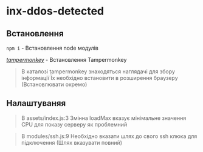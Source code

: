 # inx-ddos-detected
## Встановлення 
`npm i` - Встановлення node модулів

*[tampermonkey](https://chrome.google.com/webstore/detail/tampermonkey/dhdgffkkebhmkfjojejmpbldmpobfkfo?hl=uk)* - Встановлення Tampermonkey 
> В каталозі tampermonkey знаходяться наглядачі для збору інформації
> Їх необхідно встановити в розширення браузеру (Встановлювати окремо)

## Налаштуваняя 
> В assets/index.js:3 Змінна loadMax вказує мінімальне значення CPU для показу серверу як проблемний

> В modules/ssh.js:9 Необхідно вказати шлях до свого ssh клюка для підключення (Шлях вказувати повний)